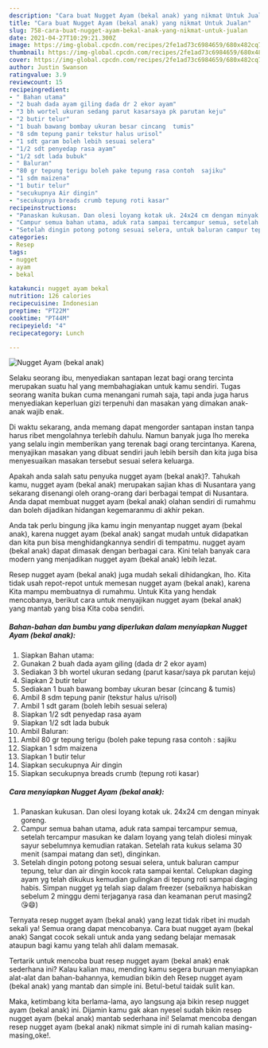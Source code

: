 ```yaml
---
description: "Cara buat Nugget Ayam (bekal anak) yang nikmat Untuk Jualan"
title: "Cara buat Nugget Ayam (bekal anak) yang nikmat Untuk Jualan"
slug: 758-cara-buat-nugget-ayam-bekal-anak-yang-nikmat-untuk-jualan
date: 2021-04-27T10:29:21.300Z
image: https://img-global.cpcdn.com/recipes/2fe1ad73c6984659/680x482cq70/nugget-ayam-bekal-anak-foto-resep-utama.jpg
thumbnail: https://img-global.cpcdn.com/recipes/2fe1ad73c6984659/680x482cq70/nugget-ayam-bekal-anak-foto-resep-utama.jpg
cover: https://img-global.cpcdn.com/recipes/2fe1ad73c6984659/680x482cq70/nugget-ayam-bekal-anak-foto-resep-utama.jpg
author: Justin Swanson
ratingvalue: 3.9
reviewcount: 15
recipeingredient:
- " Bahan utama"
- "2 buah dada ayam giling dada dr 2 ekor ayam"
- "3 bh wortel ukuran sedang parut kasarsaya pk parutan keju"
- "2 butir telur"
- "1 buah bawang bombay ukuran besar cincang  tumis"
- "8 sdm tepung panir tekstur halus urisol"
- "1 sdt garam boleh lebih sesuai selera"
- "1/2 sdt penyedap rasa ayam"
- "1/2 sdt lada bubuk"
- " Baluran"
- "80 gr tepung terigu boleh pake tepung rasa contoh  sajiku"
- "1 sdm maizena"
- "1 butir telur"
- "secukupnya Air dingin"
- "secukupnya breads crumb tepung roti kasar"
recipeinstructions:
- "Panaskan kukusan. Dan olesi loyang kotak uk. 24x24 cm dengan minyak goreng."
- "Campur semua bahan utama, aduk rata sampai tercampur semua, setelah tercampur masukan ke dalam loyang yang telah diolesi minyak sayur sebelumnya kemudian ratakan. Setelah rata kukus selama 30 menit (sampai matang dan set), dinginkan."
- "Setelah dingin potong potong sesuai selera, untuk baluran campur tepung, telur dan air dingin kocok rata sampai kental. Celupkan daging ayam yg telah dikukus kemudian gulingkan di tepung roti sampai daging habis. Simpan nugget yg telah siap dalam freezer (sebaiknya habiskan sebelum 2 minggu demi terjaganya rasa dan keamanan perut masing2 😘😄)"
categories:
- Resep
tags:
- nugget
- ayam
- bekal

katakunci: nugget ayam bekal 
nutrition: 126 calories
recipecuisine: Indonesian
preptime: "PT22M"
cooktime: "PT44M"
recipeyield: "4"
recipecategory: Lunch

---
```



![Nugget Ayam (bekal anak)](https://img-global.cpcdn.com/recipes/2fe1ad73c6984659/680x482cq70/nugget-ayam-bekal-anak-foto-resep-utama.jpg)

Selaku seorang ibu, menyediakan santapan lezat bagi orang tercinta merupakan suatu hal yang membahagiakan untuk kamu sendiri. Tugas seorang  wanita bukan cuma menangani rumah saja, tapi anda juga harus menyediakan keperluan gizi terpenuhi dan masakan yang dimakan anak-anak wajib enak.

Di waktu  sekarang, anda memang dapat mengorder santapan instan tanpa harus ribet mengolahnya terlebih dahulu. Namun banyak juga lho mereka yang selalu ingin memberikan yang terenak bagi orang tercintanya. Karena, menyajikan masakan yang dibuat sendiri jauh lebih bersih dan kita juga bisa menyesuaikan masakan tersebut sesuai selera keluarga. 



Apakah anda salah satu penyuka nugget ayam (bekal anak)?. Tahukah kamu, nugget ayam (bekal anak) merupakan sajian khas di Nusantara yang sekarang disenangi oleh orang-orang dari berbagai tempat di Nusantara. Anda dapat membuat nugget ayam (bekal anak) olahan sendiri di rumahmu dan boleh dijadikan hidangan kegemaranmu di akhir pekan.

Anda tak perlu bingung jika kamu ingin menyantap nugget ayam (bekal anak), karena nugget ayam (bekal anak) sangat mudah untuk didapatkan dan kita pun bisa menghidangkannya sendiri di tempatmu. nugget ayam (bekal anak) dapat dimasak dengan berbagai cara. Kini telah banyak cara modern yang menjadikan nugget ayam (bekal anak) lebih lezat.

Resep nugget ayam (bekal anak) juga mudah sekali dihidangkan, lho. Kita tidak usah repot-repot untuk memesan nugget ayam (bekal anak), karena Kita mampu membuatnya di rumahmu. Untuk Kita yang hendak mencobanya, berikut cara untuk menyajikan nugget ayam (bekal anak) yang mantab yang bisa Kita coba sendiri.

<!--inarticleads1-->

##### Bahan-bahan dan bumbu yang diperlukan dalam menyiapkan Nugget Ayam (bekal anak):

1. Siapkan  Bahan utama:
1. Gunakan 2 buah dada ayam giling (dada dr 2 ekor ayam)
1. Sediakan 3 bh wortel ukuran sedang (parut kasar/saya pk parutan keju)
1. Siapkan 2 butir telur
1. Sediakan 1 buah bawang bombay ukuran besar (cincang &amp; tumis)
1. Ambil 8 sdm tepung panir (tekstur halus u/risol)
1. Ambil 1 sdt garam (boleh lebih sesuai selera)
1. Siapkan 1/2 sdt penyedap rasa ayam
1. Siapkan 1/2 sdt lada bubuk
1. Ambil  Baluran:
1. Ambil 80 gr tepung terigu (boleh pake tepung rasa contoh : sajiku
1. Siapkan 1 sdm maizena
1. Siapkan 1 butir telur
1. Siapkan secukupnya Air dingin
1. Siapkan secukupnya breads crumb (tepung roti kasar)




<!--inarticleads2-->

##### Cara menyiapkan Nugget Ayam (bekal anak):

1. Panaskan kukusan. Dan olesi loyang kotak uk. 24x24 cm dengan minyak goreng.
1. Campur semua bahan utama, aduk rata sampai tercampur semua, setelah tercampur masukan ke dalam loyang yang telah diolesi minyak sayur sebelumnya kemudian ratakan. Setelah rata kukus selama 30 menit (sampai matang dan set), dinginkan.
1. Setelah dingin potong potong sesuai selera, untuk baluran campur tepung, telur dan air dingin kocok rata sampai kental. Celupkan daging ayam yg telah dikukus kemudian gulingkan di tepung roti sampai daging habis. Simpan nugget yg telah siap dalam freezer (sebaiknya habiskan sebelum 2 minggu demi terjaganya rasa dan keamanan perut masing2 😘😄)




Ternyata resep nugget ayam (bekal anak) yang lezat tidak ribet ini mudah sekali ya! Semua orang dapat mencobanya. Cara buat nugget ayam (bekal anak) Sangat cocok sekali untuk anda yang sedang belajar memasak ataupun bagi kamu yang telah ahli dalam memasak.

Tertarik untuk mencoba buat resep nugget ayam (bekal anak) enak sederhana ini? Kalau kalian mau, mending kamu segera buruan menyiapkan alat-alat dan bahan-bahannya, kemudian bikin deh Resep nugget ayam (bekal anak) yang mantab dan simple ini. Betul-betul taidak sulit kan. 

Maka, ketimbang kita berlama-lama, ayo langsung aja bikin resep nugget ayam (bekal anak) ini. Dijamin kamu gak akan nyesel sudah bikin resep nugget ayam (bekal anak) mantab sederhana ini! Selamat mencoba dengan resep nugget ayam (bekal anak) nikmat simple ini di rumah kalian masing-masing,oke!.

